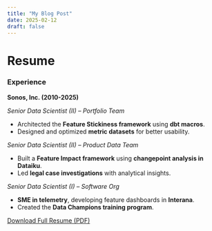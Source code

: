 ```yaml
---
title: "My Blog Post"
date: 2025-02-12
draft: false
---
```


# Resume

### Experience

**Sonos, Inc. (2010-2025)**

_Senior Data Scientist (II) – Portfolio Team_
- Architected the **Feature Stickiness framework** using **dbt macros**.
- Designed and optimized **metric datasets** for better usability.

_Senior Data Scientist (II) – Product Data Team_
- Built a **Feature Impact framework** using **changepoint analysis in Dataiku**.
- Led **legal case investigations** with analytical insights.

_Senior Data Scientist (I) – Software Org_
- **SME in telemetry**, developing feature dashboards in **Interana**.
- Created the **Data Champions training program**.

[Download Full Resume (PDF)](resume.pdf)
